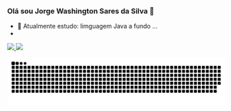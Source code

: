 ### Olá sou Jorge Washington Sares da Silva 👋

<!--
**JorgeWashingtonSoaresDaSilva/JorgeWashingtonSoaresDaSilva** is a ✨ _special_ ✨ repository because its `README.md` (this file) appears on your GitHub profile.
- 👯 I’m looking to collaborate on ...
- 🤔 I’m looking for help with ...
- 💬 Ask me about ...
- 📫 How to reach me: ...
- 😄 Pronouns: ...
- ⚡ Fun fact: ...
-Here are some ideas to get you started:
-->


<!-- 🔭 I’m currently working on ...-->
- 🌱 Atualmente estudo: limguagem Java a fundo ...
- 
<div>
 <a href="https://github.com/JorgeWashingtonSoaresDaSilva"/>
  <img height= "160em" src ="https://github-readme-stats.vercel.app/api?username=JorgeWashingtonSoaresDaSilva&show_icons=true&theme=dracula&include_all_commits=true&count_privete=true"/>
  <img height="160em" src="https://github-readme-stats.vercel.app/api/top-langs/?username=JorgeWashingtonSoaresDaSilva&layout=compact&langs_count=16&theme=dracula"/>
 
 ![Snake animation](https://github.com/JorgeWashingtonSoaresDaSilva/JorgeWashingtonSoaresDaSilva/blob/output/github-contribution-grid-snake.svg)
</div>


